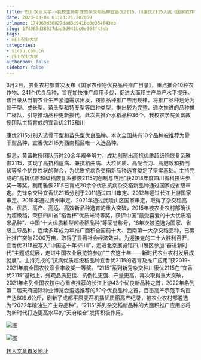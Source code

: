 ```yaml
---
title: 四川农业大学->我校主持育成的杂交稻品种宜香优2115、川康优2115​入选《国家农作物优良品种推广目录》 | sicau.com.cn
date: 2023-03-04 01:23:21.207059
urlname: 174969d38027dad3d941bc0e364f43eb
slug: 174969d38027dad3d941bc0e364f43eb
tags: 
- 四川农业大学
categories:
- sicau.com.cn
- 四川农业大学
authorbox: false
sidebar: false
---
```

3月2日，农业农村部首次发布《国家农作物优良品种推广目录》，重点推介10种农作物、241个优良品种，旨在加快推广应用步伐，促进大面积生产单产水平提升。该目录从当前农业生产紧迫需求出发，按照品种推广应用规律，将推广品种划分为骨干型、成长型、苗头型和特专型等四种类型，推出较为完整、递次推进的品种推广梯队，引导推动品种更新换代，此次共推介水稻品种36个。我校农学院黄富教授团队主持育成的宜香优2115和川
<!--more-->
康优2115分别入选骨干型和苗头型优良品种。本次全国共有10个品种被推荐为骨干型品种，宜香优2115为西南稻区唯一入选品种。  

据悉，黄富教授团队历时20余年艰辛努力，成功创制出高抗优质超级稻恢复系雅恢2115，实现了高抗稻瘟病、兼抗稻曲病、大粒优质、高配合力、高肥效和抗倒伏等多个优良性状的聚合，为优质抗病杂交稻新品种选育奠定了坚实基础。主持完成的“高抗优质超级稻恢复系雅恢2115的创制与应用”获2018年度四川省科技进步奖一等奖。利用雅恢2115已育成20余个优质抗病杂交稻新品种通过国家或省级审定。先锋杂交种宜香优2115分别于2011通过四川审定、2012年通过长江上游国家审定、2019年通过贵州审定、2021年通过武陵山区国家审定，取得了杂交稻高抗、优质、高产、高适、高效新品种选育的重大突破，2015年被农业农村部确认为超级稻，荣获四川省“稻香杯”优质米特等奖，获评中国“最受喜爱的十大优质稻米品种”、中国“十大优质籼型超级稻品种”等荣誉称号，18年次被遴选为国家、省级主导品种，连续多年成为年推广面积全国前十大、西南第一大杂交稻品种，已累计推广突破2000万亩，取得了显著社会经济效益。为迎接党的二十大胜利召开，宜香优2115被写入“中国这十年·四川”，走进北京展览馆四川展区参加“奋进新时代”主题成就展，走进中国农业展览馆参加“三农这十年——新时代农业农村发展成就展”。主持完成的“抗病优质超级稻品种宜香优2115的选育及推广应用”获2019-2021年度全国农牧渔业丰收奖一等奖。“2115”系列新秀杂交种川康优2115在“宜香优2115”基础上，外观品质更佳、抗倒性更强、产量更高，再次取得重大突破，2021年名列全国农技中心重点推荐的长江上游43个优良新品种之首，2022年名列第二届天府国际种业博览会遴选推荐的50个优良品种之首，百亩高产示范平均亩产达809.6公斤，刷新了成都平原麦茬机插优质稻高产纪录，被农业农村部遴选为“2022年粮油生产主导品种”。“2115”系列杂交稻新品种的大面积推广应用必将为新时代打造更高水平的“天府粮仓”发挥积极作用。

![图](https://news.sicau.edu.cn/__local/5/4B/3C/5152EB7D49E6DB03ABE2BFBBAFD_40F1FB90_18C676.png)

![图](https://news.sicau.edu.cn/__local/6/34/9E/9B5DA881240B34AD79A73A22110_14C95CCF_22BB6F.png)

[转入文章首发地址](https://news.sicau.edu.cn/info/1078/71179.htm)